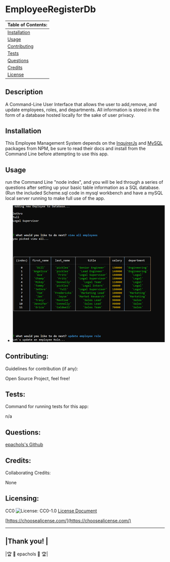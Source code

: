 # EmployeeRegisterDb

  |      Table of Contents:       |
  |-------------------------------|
  | [Installation](#installation) |
  |        [Usage](#usage)        |
  | [Contributing](#contributing) |
  |     [Tests](#tests)           |
  |    [Questions](#questions)    |
  |    [Credits](#credits)        |
  |     [License](#licensing)       |
  
  ## Description
  
 A Command-Line User Interface that allows the user to add,remove, and update employees, roles, and departments. All information is stored in the form of a database hosted locally for the sake of user privacy.
  
  ## Installation
  
 This Employee Management System depends on the [InquirerJs](https://www.npmjs.com/package/inquirer/v/0.2.3) and [MySQL](https://www.npmjs.com/package/mysql) packages from NPM, be sure to read their docs and install from the Command Line before attempting to use this app.
  
  
  ## Usage 
  

  run the Command Line "node index", and you will be led through a series of questions after setting up your basic table information as a SQL database. (Run the included Scheme.sql code in mysql workbench and have a mySQL local server running to make full use of the app. 

  - ![Preview](/assets/preview.png)
  
  
  ## Contributing:
   
 Guidelines for contribution (if any): 

   Open Source Project, feel free!  
  
  
  ## Tests:
  Command for running tests for this app:
  
 n/a
  
  
  ## Questions:
  [epachols's Github](https://github.com/epachols/)
  
  
  ## Credits:
   Collaborating Credits:
  
 None
  
  ## Licensing:
  
 
  CC0 ![License: CC0-1.0](https://licensebuttons.net/l/zero/1.0/80x15.png) [License Document](https://creativecommons.org/publicdomain/zero/1.0/)
  
  [https://choosealicense.com/](https://choosealicense.com/)
  
  ---
  
  |Thank you!         |
  --------------------
  |🏆 &#x1F981; epachols &#x1F981; 🏆|
  